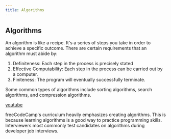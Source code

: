 ```yaml
---
title: Algorithms
---
```

## Algorithms

An algorithm is like a recipe. It's a series of steps you take in order to achieve a specific outcome.
There are certain requirements that an algorithm must abide by:
<ol>
  <li>Definiteness: Each step in the process is precisely stated</li>
  <li>Effective Computability: Each step in the process can be carried out by a computer.</li>
  <li>Finiteness: The program will eventually successfully terminate.</li>
</ol>

Some common types of algorithms include sorting algorithms, search algorithms, and compression algorithms.

[youtube](https://www.youtube.com/watch?v=kPRA0W1kECg)

freeCodeCamp's curriculum heavily emphasizes creating algorithms. This is because learning algorithms is a good way to practice programming skills. Interviewers most commonly test candidates on algorithms during developer job interviews.
